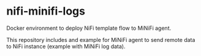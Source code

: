 # nifi-minifi-logs

Docker environment to deploy NiFi template flow to MiNiFi agent.

This repository includes and example for MiNiFi agent to send remote data to NiFi instance (example with MiNiFi log data).
